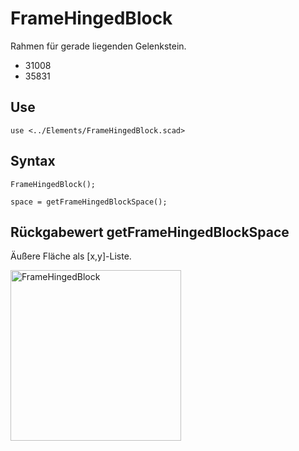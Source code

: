 # FrameHingedBlock

Rahmen für gerade liegenden Gelenkstein.

- 31008
- 35831

## Use
```
use <../Elements/FrameHingedBlock.scad>
```

## Syntax
```
FrameHingedBlock();

space = getFrameHingedBlockSpace();
```

## Rückgabewert getFrameHingedBlockSpace
Äußere Fläche als \[x,y]-Liste.

<img width="273" alt="FrameHingedBlock" src="https://user-images.githubusercontent.com/48654609/169580950-4c0e0dce-91da-48fb-80db-eba74e8c0699.png">
